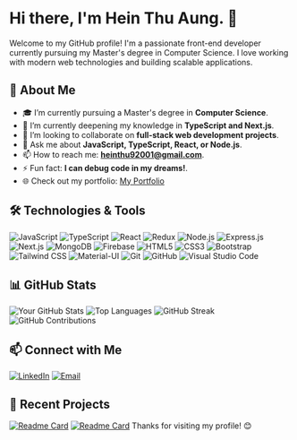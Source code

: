# Hi there, I'm Hein Thu Aung. 👋

Welcome to my GitHub profile! I'm a passionate front-end developer currently pursuing my Master's degree in Computer Science. I love working with modern web technologies and building scalable applications.

## 🚀 About Me

- 🎓 I’m currently pursuing a Master's degree in **Computer Science**.
- 🌱 I’m currently deepening my knowledge in **TypeScript and Next.js**.
- 👯 I’m looking to collaborate on **full-stack web development projects**.
- 💬 Ask me about **JavaScript, TypeScript, React, or Node.js**.
- 📫 How to reach me: **heinthu92001@gmail.com**.
- ⚡ Fun fact: **I can debug code in my dreams!**.
- 🌐 Check out my portfolio: [My Portfolio]([https://heinthuaung.netlify.app/])

## 🛠️ Technologies & Tools

![JavaScript](https://img.shields.io/badge/-JavaScript-000?&logo=JavaScript)
![TypeScript](https://img.shields.io/badge/-TypeScript-000?&logo=TypeScript)
![React](https://img.shields.io/badge/-React-000?&logo=React)
![Redux](https://img.shields.io/badge/-Redux-000?&logo=Redux)
![Node.js](https://img.shields.io/badge/-Node.js-000?&logo=Node.js)
![Express.js](https://img.shields.io/badge/-Express.js-000?&logo=Express)
![Next.js](https://img.shields.io/badge/-Next.js-000?&logo=Next.js)
![MongoDB](https://img.shields.io/badge/-MongoDB-000?&logo=MongoDB)
![Firebase](https://img.shields.io/badge/-Firebase-000?&logo=Firebase)
![HTML5](https://img.shields.io/badge/-HTML5-000?&logo=HTML5)
![CSS3](https://img.shields.io/badge/-CSS3-000?&logo=CSS3)
![Bootstrap](https://img.shields.io/badge/-Bootstrap-000?&logo=Bootstrap)
![Tailwind CSS](https://img.shields.io/badge/-Tailwind%20CSS-000?&logo=Tailwind%20CSS)
![Material-UI](https://img.shields.io/badge/-Material--UI-000?&logo=Material-UI)
![Git](https://img.shields.io/badge/-Git-000?&logo=Git)
![GitHub](https://img.shields.io/badge/-GitHub-000?&logo=GitHub)
![Visual Studio Code](https://img.shields.io/badge/-VS%20Code-000?&logo=Visual%20Studio%20Code)

## 📊 GitHub Stats

![Your GitHub Stats](https://github-readme-stats.vercel.app/api?username=HeinThuAung-11&show_icons=true&theme=radical)
![Top Languages](https://github-readme-stats.vercel.app/api/top-langs/?username=HeinThuAung-11&layout=compact&theme=radical)
![GitHub Streak](https://github-readme-streak-stats.herokuapp.com/?user=HeinThuAung-11&theme=radical)
![GitHub Contributions](https://github-readme-stats.vercel.app/api/pin/?username=HeinThuAung-11&repo=contributions&show_icons=true&theme=radical)

## 📫 Connect with Me

[![LinkedIn](https://img.shields.io/badge/-LinkedIn-blue?style=flat&logo=Linkedin&logoColor=white)]([https://www.linkedin.com/in/hein-thu-aung-994595179/])
[![Email](https://img.shields.io/badge/-Email-red?style=flat&logo=Gmail&logoColor=white)](mailto:heinthu92001@gmail.com)

## 🎨 Recent Projects

[![Readme Card](https://github-readme-stats.vercel.app/api/pin/?username=HeinThuAung-11&repo=HotelBooking)](https://github.com/HeinThuAung-11/HotelBooking)
[![Readme Card](https://github-readme-stats.vercel.app/api/pin/?username=HeinThuAung-11&repo=photo-gallery)](https://github.com/HeinThuAung-11/photo-gallery)
Thanks for visiting my profile! 😊
